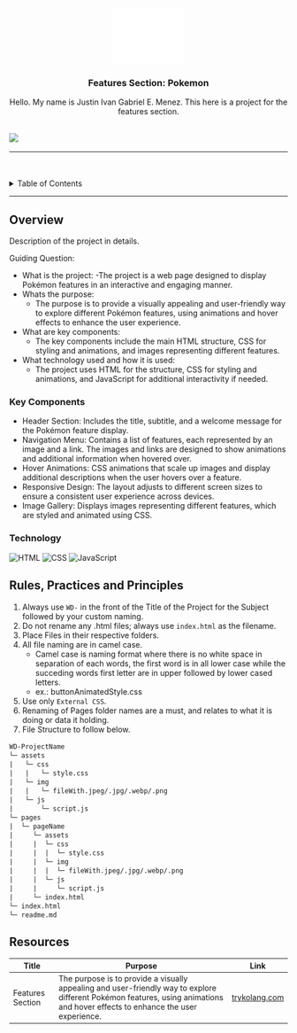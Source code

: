<a name="readme-top">

<br/>

<br />
<div align="center">
  <a href="https://github.com/JigMenez/">
  <!-- TODO: If you want to add logo or banner you can add it here -->
    <img src="./assets/img/nyebe_white.png" alt="Nyebe" width="130" height="100">
  </a>
<!-- TODO: Change Title to the name of the title of your Project -->
  <h3 align="center">Features Section: Pokemon</h3>
</div>
<!-- TODO: Make a short description -->
<div align="center">
  Hello. My name is Justin Ivan Gabriel E. Menez. This here is a project for the features section.
</div>

<br />

<!-- TODO: Change the zyx-0314 into your github username  -->
<!-- TODO: Change the WD-Template-Project into the same name of your folder -->
![](https://visit-counter.vercel.app/counter.png?page=JigMenez/WD-Features-)

---

<br />
<br />

<!-- TODO: If you want to add more layers for your readme -->
<details>
  <summary>Table of Contents</summary>
  <ol>
    <li>
      <a href="#overview">Overview</a>
      <ol>
        <li>
          <a href="#key-components">Key Components</a>
        </li>
        <li>
          <a href="#technology">Technology</a>
        </li>
      </ol>
    </li>
    <li>
      <a href="#rule,-practices-and-principles">Rules, Practices and Principles</a>
    </li>
    <li>
      <a href="#resources">Resources</a>
    </li>
  </ol>
</details>

---

## Overview

<!-- TODO: To be changed -->
<!-- The following are just sample -->
Description of the project in details.

Guiding Question:
- What is the project:
  -The project is a web page designed to display Pokémon features in an interactive and engaging manner.
- Whats the purpose:
  - The purpose is to provide a visually appealing and user-friendly way to explore different Pokémon features, using animations and hover effects to enhance the user experience.
- What are key components:
  - The key components include the main HTML structure, CSS for styling and animations, and images representing different features.
- What technology used and how it is used:
  - The project uses HTML for the structure, CSS for styling and animations, and JavaScript for additional interactivity if needed.

### Key Components
<!-- TODO: List of Key Components -->
<!-- The following are just sample -->
- Header Section: Includes the title, subtitle, and a welcome message for the Pokémon feature display.
- Navigation Menu: Contains a list of features, each represented by an image and a link. The images and links are designed to show animations and additional information when hovered over.
- Hover Animations: CSS animations that scale up images and display additional descriptions when the user hovers over a feature.
- Responsive Design: The layout adjusts to different screen sizes to ensure a consistent user experience across devices.
- Image Gallery: Displays images representing different features, which are styled and animated using CSS.



### Technology
<!-- TODO: List of Technology Used -->
![HTML](https://img.shields.io/badge/HTML-E34F26?style=for-the-badge&logo=html5&logoColor=white)
![CSS](https://img.shields.io/badge/CSS-1572B6?style=for-the-badge&logo=css3&logoColor=white)
![JavaScript](https://img.shields.io/badge/JavaScript-F7DF1E?style=for-the-badge&logo=javascript&logoColor=white)

## Rules, Practices and Principles
1. Always use `WD-` in the front of the Title of the Project for the Subject followed by your custom naming.
2. Do not rename any .html files; always use `index.html` as the filename.
3. Place Files in their respective folders.
4. All file naming are in camel case.
   - Camel case is naming format where there is no white space in separation of each words, the first word is in all lower case while the succeding words first letter are in upper followed by lower cased letters.
   - ex.: buttonAnimatedStyle.css
5. Use only `External CSS`.
6. Renaming of Pages folder names are a must, and relates to what it is doing or data it holding.
7. File Structure to follow below.

```
WD-ProjectName
└─ assets
|   └─ css
|   |   └─ style.css
|   └─ img
|   |   └─ fileWith.jpeg/.jpg/.webp/.png
|   └─ js
|       └─ script.js
└─ pages
|  └─ pageName
|     └─ assets
|     |  └─ css
|     |  |  └─ style.css
|     |  └─ img
|     |  |  └─ fileWith.jpeg/.jpg/.webp/.png
|     |  └─ js
|     |     └─ script.js
|     └─ index.html
└─ index.html
└─ readme.md
```

## Resources

<!-- TODO: Add References -->
| Title | Purpose | Link |
|-|-|-|
| Features Section | The purpose is to provide a visually appealing and user-friendly way to explore different Pokémon features, using animations and hover effects to enhance the user experience. | [trykolang.com](https://jigmenez.github.io/WD-Features-Section/) |
